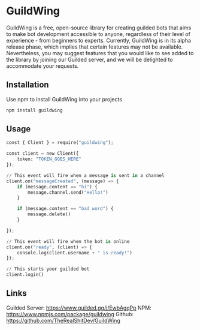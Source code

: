 # GuildWing
GuildWing is a free, open-source library for creating guilded bots that aims to make bot development accessible to anyone, regardless of their level of experience - from beginners to experts. Currently, GuildWing is in its alpha release phase, which implies that certain features may not be available. Nevertheless, you may suggest features that you would like to see added to the library by joining our Guilded server, and we will be delighted to accommodate your requests.

## Installation

Use npm to install GuildWing into your projects

```bash
npm install guildwing
```

## Usage

```python
const { Client } = require("guildwing");

const client = new Client({
    token: "TOKEN_GOES_HERE"
});

// This event will fire when a message is sent in a channel
client.on("messageCreated", (message) => {
    if (message.content == "hi") {
        message.channel.send("Hello!")
    }

    if (message.content == "bad word") {
        message.delete()
    }

});

// This event will fire when the bot is online
client.on("ready", (client) => {
    console.log(client.username + " is ready!")
});

// This starts your guilded bot
client.login()
```

## Links
Guilded Server: https://www.guilded.gg/i/EwbAgqPp 
NPM: https://www.npmjs.com/package/guildwing 
Github: https://github.com/TheRealShitDev/GuildWing 
